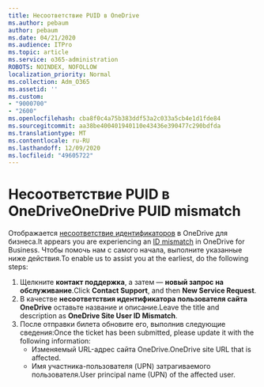 ```yaml
---
title: Несоответствие PUID в OneDrive
ms.author: pebaum
author: pebaum
ms.date: 04/21/2020
ms.audience: ITPro
ms.topic: article
ms.service: o365-administration
ROBOTS: NOINDEX, NOFOLLOW
localization_priority: Normal
ms.collection: Adm_O365
ms.assetid: ''
ms.custom:
- "9000700"
- "2600"
ms.openlocfilehash: cba8f0c4a75b383ddf53a2c033a5cb4e1d1fde84
ms.sourcegitcommit: aa38be400401940110e43436e390477c290bdfda
ms.translationtype: MT
ms.contentlocale: ru-RU
ms.lasthandoff: 12/09/2020
ms.locfileid: "49605722"
---
```

# <a name="onedrive-puid-mismatch"></a><span data-ttu-id="11b77-102">Несоответствие PUID в OneDrive</span><span class="sxs-lookup"><span data-stu-id="11b77-102">OneDrive PUID mismatch</span></span>

<span data-ttu-id="11b77-103">Отображается [несоответствие идентификаторов](https://docs.microsoft.com/sharepoint/troubleshoot/administration/access-denied-or-need-permission-error-sharepoint-online-or-onedrive-for-business#when-accessing-a-onedrive-site) в OneDrive для бизнеса.</span><span class="sxs-lookup"><span data-stu-id="11b77-103">It appears you are experiencing an [ID mismatch](https://docs.microsoft.com/sharepoint/troubleshoot/administration/access-denied-or-need-permission-error-sharepoint-online-or-onedrive-for-business#when-accessing-a-onedrive-site) in OneDrive for Business.</span></span> <span data-ttu-id="11b77-104">Чтобы помочь нам с самого начала, выполните указанные ниже действия.</span><span class="sxs-lookup"><span data-stu-id="11b77-104">To enable us to assist you at the earliest, do the following steps:</span></span>

1. <span data-ttu-id="11b77-105">Щелкните  **контакт поддержка**, а затем —  **новый запрос на обслуживание**.</span><span class="sxs-lookup"><span data-stu-id="11b77-105">Click  **Contact Support**, and then  **New Service Request**.</span></span>
2. <span data-ttu-id="11b77-106">В качестве  **несоответствия идентификатора пользователя сайта OneDrive** оставьте название и описание.</span><span class="sxs-lookup"><span data-stu-id="11b77-106">Leave the title and description as  **OneDrive Site User ID Mismatch**.</span></span>
3. <span data-ttu-id="11b77-107">После отправки билета обновите его, выполнив следующие сведения:</span><span class="sxs-lookup"><span data-stu-id="11b77-107">Once the ticket has been submitted, please update it with the following information:</span></span>
    - <span data-ttu-id="11b77-108">Изменяемый URL-адрес сайта OneDrive.</span><span class="sxs-lookup"><span data-stu-id="11b77-108">OneDrive site URL that is affected.</span></span>
    - <span data-ttu-id="11b77-109">Имя участника-пользователя (UPN) затрагиваемого пользователя.</span><span class="sxs-lookup"><span data-stu-id="11b77-109">User principal name (UPN) of the affected user.</span></span>
